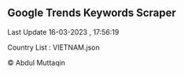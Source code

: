 

## Google Trends Keywords Scraper 
 
Last Update 16-03-2023 , 17:56:19

Country List :
VIETNAM.json



© Abdul Muttaqin 
